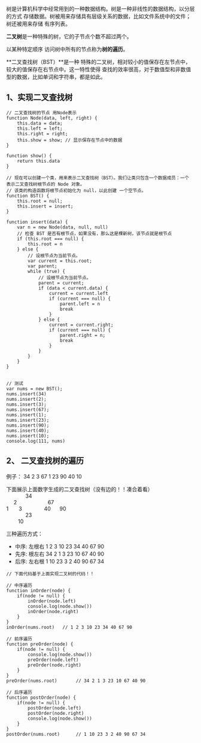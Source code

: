 树是计算机科学中经常用到的一种数据结构。树是一种非线性的数据结构，以分层的方式 存储数据。树被用来存储具有层级关系的数据，比如文件系统中的文件；树还被用来存储 有序列表。

**二叉树**是一种特殊的树，它的子节点个数不超过两个。

以某种特定顺序 访问树中所有的节点称为**树的遍历**。

**二叉查找树（BST）**是一种 特殊的二叉树，相对较小的值保存在左节点中，较大的值保存在右节点中。这一特性使得 查找的效率很高，对于数值型和非数值型的数据，比如单词和字符串，都是如此。

## 1、实现二叉查找树
```
// 二叉查找树的节点 用Node表示
function Node(data, left, right) {
	this.data = data;
	this.left = left;
	this.right = right;
	this.show = show; // 显示保存在节点中的数据
}

function show() {
	return this.data
}

// 现在可以创建一个类，用来表示二叉查找树（BST）。我们让类只包含一个数据成员：一个 表示二叉查找树根节点的 Node 对象。
// 该类的构造函数将根节点初始化为 null，以此创建 一个空节点。
function BST() {
	this.root = null;
	this.insert = insert;
}

function insert(data) {
	var n = new Node(data, null, null)
	// 检查 BST 是否有根节点，如果没有，那么这是棵新树，该节点就是根节点
	if (this.root === null) {
		this.root = n
	} else {
		// 设根节点为当前节点。
		var current = this.root;
		var parent;
		while (true) {
			// 设根节点为当前节点。
			parent = current;
			if (data < current.data) {
				current = current.left
				if (current === null) {
					parent.left = n
					break
				}
			} else {
				current = current.right;
				if (current === null) {
					parent.right = n;
					break
				}
			}
		}
	}
}


// 测试
var nums = new BST();
nums.insert(34)
nums.insert(2);
nums.insert(3);
nums.insert(67);
nums.insert(1);
nums.insert(23);
nums.insert(90);
nums.insert(40);
nums.insert(10);
console.log(111, nums)
```

## 2、 二叉查找树的遍历
例子： 34 2 3 67 1 23 90 40 10

下面展示上面数字生成的二叉查找树（没有边的！！凑合着看）</br>
 	&nbsp;&nbsp;&nbsp;&nbsp;&nbsp;&nbsp;&nbsp;&nbsp;&nbsp;&nbsp;&nbsp;&nbsp;     34</br>
  &nbsp;&nbsp;&nbsp;&nbsp; 2 &nbsp;&nbsp;&nbsp;&nbsp;&nbsp;&nbsp;&nbsp;&nbsp;&nbsp;&nbsp;&nbsp;&nbsp;&nbsp;&nbsp;&nbsp;&nbsp;&nbsp;&nbsp;&nbsp;&nbsp;67 </br>
 1	 &nbsp;&nbsp;&nbsp;&nbsp;&nbsp; 3	&nbsp;&nbsp;&nbsp;&nbsp;&nbsp;&nbsp;&nbsp;&nbsp;&nbsp;&nbsp;&nbsp;&nbsp;&nbsp;	  40	   &nbsp;&nbsp;&nbsp;&nbsp;	90</br>
 &nbsp;&nbsp;&nbsp;&nbsp;&nbsp;&nbsp;&nbsp;&nbsp;&nbsp;&nbsp; &nbsp; 23</br>
 		&nbsp;&nbsp;  &nbsp;&nbsp;&nbsp;&nbsp;    10</br>
		      
三种遍历方式：
- 中序: 左根右   1 2 3 10 23 34 40 67 90
- 先序: 根左右   34 2 1 3 23 10 67 40 90
- 后序: 左右根   1 10 23 3 2 40 90 67 34


```
// 下面代码基于上面实现二叉树的代码！！

// 中序遍历
function inOrder(node) {
	if(node != null) {
		inOrder(node.left)
		console.log(node.show())
		inOrder(node.right)
	}
}
inOrder(nums.root)   // 1 2 3 10 23 34 40 67 90

// 前序遍历
function preOrder(node) {
	if(node != null) {
		console.log(node.show())
		preOrder(node.left)
		preOrder(node.right)
	}
}
preOrder(nums.root)       // 34 2 1 3 23 10 67 40 90

// 后序遍历
function postOrder(node) {
	if(node != null) {
		postOrder(node.left)
		postOrder(node.right)
		console.log(node.show())
	}
}
postOrder(nums.root)      // 1 10 23 3 2 40 90 67 34

```













